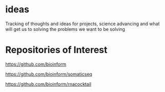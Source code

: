 # ideas
Tracking of thoughts and ideas for projects, science advancing and what will get us to solving the problems we want to be solving

# Repositories of Interest

https://github.com/bioinform

https://github.com/bioinform/somaticseq

https://github.com/bioinform/rnacocktail

